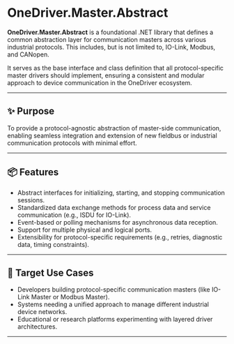 # OneDriver.Master.Abstract

**OneDriver.Master.Abstract** is a foundational .NET library that defines a common abstraction layer for communication masters across various industrial protocols. This includes, but is not limited to, IO-Link, Modbus, and CANopen.

It serves as the base interface and class definition that all protocol-specific master drivers should implement, ensuring a consistent and modular approach to device communication in the OneDriver ecosystem.

---

## ✨ Purpose

To provide a protocol-agnostic abstraction of master-side communication, enabling seamless integration and extension of new fieldbus or industrial communication protocols with minimal effort.

---

## 📦 Features

- Abstract interfaces for initializing, starting, and stopping communication sessions.
- Standardized data exchange methods for process data and service communication (e.g., ISDU for IO-Link).
- Event-based or polling mechanisms for asynchronous data reception.
- Support for multiple physical and logical ports.
- Extensibility for protocol-specific requirements (e.g., retries, diagnostic data, timing constraints).

---

## 📐 Target Use Cases

- Developers building protocol-specific communication masters (like IO-Link Master or Modbus Master).
- Systems needing a unified approach to manage different industrial device networks.
- Educational or research platforms experimenting with layered driver architectures.

---


